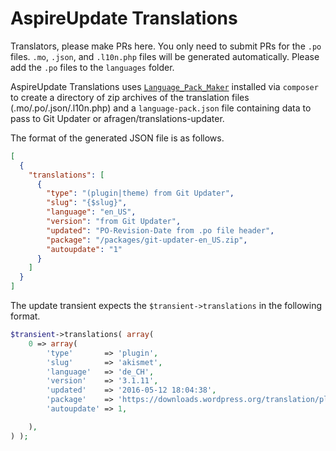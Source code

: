# AspireUpdate Translations

Translators, please make PRs here. You only need to submit PRs for the `.po` files.  `.mo`, `.json`, and `.l10n.php` files will be generated automatically. Please add the `.po` files to the `languages` folder.

AspireUpdate Translations uses [`Language_Pack_Maker`](https://github.com/afragen/language-pack-maker) installed via `composer` to create a directory of zip archives of the translation files (.mo/.po/.json/.l10n.php) and a `language-pack.json` file containing data to pass to Git Updater or afragen/translations-updater.

The format of the generated JSON file is as follows.

```json
[
  {
    "translations": [
      {
        "type": "(plugin|theme) from Git Updater",
        "slug": "{$slug}",
        "language": "en_US",
        "version": "from Git Updater",
        "updated": "PO-Revision-Date from .po file header",
        "package": "/packages/git-updater-en_US.zip",
        "autoupdate": "1"
      }
    ]
  }
]
```

The update transient expects the `$transient->translations` in the following format.

```php
$transient->translations( array(
	0 => array(
		'type'       => 'plugin',
		'slug'       => 'akismet',
		'language'   => 'de_CH',
		'version'    => '3.1.11',
		'updated'    => '2016-05-12 18:04:38',
		'package'    => 'https://downloads.wordpress.org/translation/plugin/akismet/3.1.11/de_CH.zip',
		'autoupdate' => 1,

	),
) );
```
